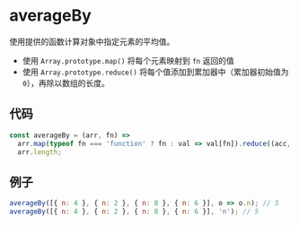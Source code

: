 # averageBy

使用提供的函数计算对象中指定元素的平均值。

- 使用 `Array.prototype.map()` 将每个元素映射到 `fn` 返回的值
- 使用 `Array.prototype.reduce()` 将每个值添加到累加器中（累加器初始值为 `0`），再除以数组的长度。

## 代码

```js
const averageBy = (arr, fn) =>
  arr.map(typeof fn === 'function' ? fn : val => val[fn]).reduce((acc, val) => acc + val, 0) /
  arr.length;
```

## 例子

```js
averageBy([{ n: 4 }, { n: 2 }, { n: 8 }, { n: 6 }], o => o.n); // 5
averageBy([{ n: 4 }, { n: 2 }, { n: 8 }, { n: 6 }], 'n'); // 5
```
